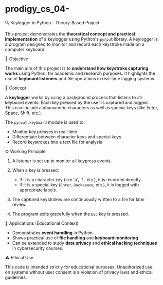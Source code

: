 # prodigy_cs_04-
🔍 Keylogger in Python – Theory-Based Project

This project demonstrates the **theoretical concept and practical implementation** of a keylogger using Python's `pynput` library. A keylogger is a program designed to monitor and record each keystroke made on a computer keyboard.



📘 Objective

The main aim of this project is to **understand how keystroke capturing works** using Python, for academic and research purposes. It highlights the use of **keyboard listeners** and file operations in real-time logging systems.



🧠 Concept

A **keylogger** works by using a background process that listens to all keyboard events. Each key pressed by the user is captured and logged. This can include alphanumeric characters as well as special keys (like Enter, Space, Shift, etc.).

The `pynput.keyboard` module is used to:

* Monitor key presses in real-time
* Differentiate between character keys and special keys
* Record keystrokes into a text file for analysis



⚙️ Working Principle

1. A listener is set up to monitor all keypress events.
2. When a key is pressed:

   * If it is a character key (like 'a', '1', etc.), it is recorded directly.
   * If it is a special key (`Enter`, `Backspace`, etc.), it is logged with appropriate labels.
3. The captured keystrokes are continuously written to a file for later review.
4. The program exits gracefully when the `ESC` key is pressed.



 🧪 Applications (Educational Context)

* Demonstrates **event handling** in Python.
* Shows practical use of **file handling** and **keyboard monitoring**.
* Can be extended to study **data privacy** and **ethical hacking techniques** in cybersecurity courses.



⚠️ Ethical Use

This code is intended strictly for educational purposes. Unauthorized use on systems without user consent is a violation of privacy laws and ethical guidelines.

